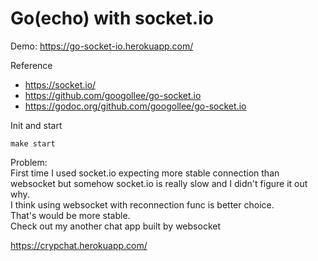# Go(echo) with socket.io

Demo: 
https://go-socket-io.herokuapp.com/  


Reference 
- https://socket.io/ 
- https://github.com/googollee/go-socket.io 
- https://godoc.org/github.com/googollee/go-socket.io  


Init and start
```terminal
make start
```  


Problem:  
First time I used socket.io expecting more stable connection than websocket but somehow socket.io is really slow and I didn't figure it out why.  
I think using websocket with reconnection func is better choice.  
That's would be more stable.  
Check out my another chat app built by websocket  

https://crypchat.herokuapp.com/

